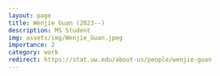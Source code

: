 ```yaml
---
layout: page
title: Wenjie Guan (2023--)
description: MS Student
img: assets/img/Wenjie_Guan.jpeg
importance: 2
category: work
redirect: https://stat.uw.edu/about-us/people/wenjie-guan
---
```

